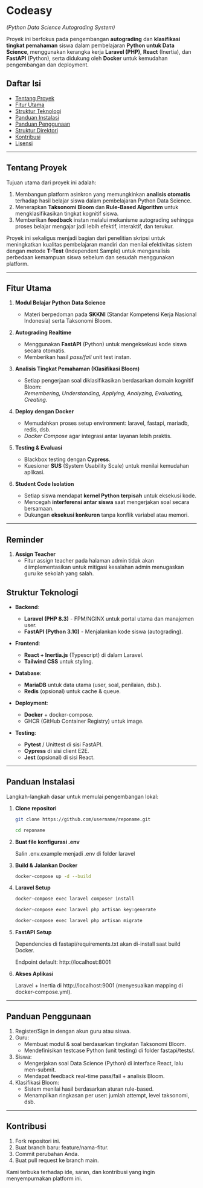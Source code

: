 # Codeasy  
*(Python Data Science Autograding System)*

Proyek ini berfokus pada pengembangan **autograding** dan **klasifikasi tingkat pemahaman** siswa dalam pembelajaran **Python untuk Data Science**, menggunakan kerangka kerja **Laravel (PHP)**, **React** (Inertia), dan **FastAPI** (Python), serta didukung oleh **Docker** untuk kemudahan pengembangan dan deployment.

## Daftar Isi
- [Tentang Proyek](#tentang-proyek)
- [Fitur Utama](#fitur-utama)
- [Struktur Teknologi](#struktur-teknologi)
- [Panduan Instalasi](#panduan-instalasi)
- [Panduan Penggunaan](#panduan-penggunaan)
- [Struktur Direktori](#struktur-direktori)
- [Kontribusi](#kontribusi)
- [Lisensi](#lisensi)

---

## Tentang Proyek
Tujuan utama dari proyek ini adalah:
1. Membangun platform asinkron yang memungkinkan **analisis otomatis** terhadap hasil belajar siswa dalam pembelajaran Python Data Science.  
2. Menerapkan **Taksonomi Bloom** dan **Rule-Based Algorithm** untuk mengklasifikasikan tingkat kognitif siswa.  
3. Memberikan **feedback** instan melalui mekanisme autograding sehingga proses belajar mengajar jadi lebih efektif, interaktif, dan terukur.

Proyek ini sekaligus menjadi bagian dari penelitian skripsi untuk meningkatkan kualitas pembelajaran mandiri dan menilai efektivitas sistem dengan metode **T-Test** (Independent Sample) untuk menganalisis perbedaan kemampuan siswa sebelum dan sesudah menggunakan platform.

---

## Fitur Utama
1. **Modul Belajar Python Data Science**  
   - Materi berpedoman pada **SKKNI** (Standar Kompetensi Kerja Nasional Indonesia) serta Taksonomi Bloom.

2. **Autograding Realtime**  
   - Menggunakan **FastAPI** (Python) untuk mengeksekusi kode siswa secara otomatis.  
   - Memberikan hasil *pass/fail* unit test instan.

3. **Analisis Tingkat Pemahaman (Klasifikasi Bloom)**  
   - Setiap pengerjaan soal diklasifikasikan berdasarkan domain kognitif Bloom:  
     *Remembering, Understanding, Applying, Analyzing, Evaluating, Creating*.

4. **Deploy dengan Docker**  
   - Memudahkan proses setup environment: laravel, fastapi, mariadb, redis, dsb.  
   - *Docker Compose* agar integrasi antar layanan lebih praktis.

5. **Testing & Evaluasi**  
   - Blackbox testing dengan **Cypress**.  
   - Kuesioner **SUS** (System Usability Scale) untuk menilai kemudahan aplikasi.

6. **Student Code Isolation**  
   - Setiap siswa mendapat **kernel Python terpisah** untuk eksekusi kode.  
   - Mencegah **interferensi antar siswa** saat mengerjakan soal secara bersamaan.  
   - Dukungan **eksekusi konkuren** tanpa konflik variabel atau memori.

---

## Reminder

1. **Assign Teacher**  
   - Fitur assign teacher pada halaman admin tidak akan diimplementasikan untuk mitigasi kesalahan admin menugaskan guru ke sekolah yang salah.

## Struktur Teknologi
- **Backend**:  
  - **Laravel (PHP 8.3)** - FPM/NGINX untuk portal utama dan manajemen user.  
  - **FastAPI (Python 3.10)** - Menjalankan kode siswa (autograding).

- **Frontend**:  
  - **React + Inertia.js** (Typescript) di dalam Laravel.  
  - **Tailwind CSS** untuk styling.

- **Database**:  
  - **MariaDB** untuk data utama (user, soal, penilaian, dsb.).  
  - **Redis** (opsional) untuk cache & queue.

- **Deployment**:  
  - **Docker** + docker-compose.  
  - GHCR (GitHub Container Registry) untuk image.

- **Testing**:  
  - **Pytest** / Unittest di sisi FastAPI.  
  - **Cypress** di sisi client E2E.  
  - **Jest** (opsional) di sisi React.

---

## Panduan Instalasi
Langkah-langkah dasar untuk memulai pengembangan lokal:

1. **Clone repositori**  
   ```bash
   git clone https://github.com/username/reponame.git 
   
   cd reponame
2. **Buat file konfigurasi .env**

    Salin .env.example menjadi .env di folder laravel
3. **Build & Jalankan Docker**
    ```bash
    docker-compose up -d --build
4. **Laravel Setup**
    ```bash
    docker-compose exec laravel composer install
    
    docker-compose exec laravel php artisan key:generate
    
    docker-compose exec laravel php artisan migrate
5. **FastAPI Setup**

    Dependencies di fastapi/requirements.txt akan di-install saat build Docker.

    Endpoint default: http://localhost:8001

6. **Akses Aplikasi**

    Laravel + Inertia di http://localhost:9001 (menyesuaikan mapping di docker-compose.yml).

---

## Panduan Penggunaan
1. Register/Sign in dengan akun guru atau siswa.
2. Guru:
    - Membuat modul & soal berdasarkan tingkatan Taksonomi Bloom.
    - Mendefinisikan testcase Python (unit testing) di folder fastapi/tests/.
3. Siswa:
    - Mengerjakan soal Data Science (Python) di interface React, lalu men-submit.
    - Mendapat feedback real-time pass/fail + analisis Bloom.
4. Klasifikasi Bloom:
    - Sistem menilai hasil berdasarkan aturan rule-based.
    - Menampilkan ringkasan per user: jumlah attempt, level taksonomi, dsb.

---

## Kontribusi
1. Fork repositori ini.
2. Buat branch baru: feature/nama-fitur.
3. Commit perubahan Anda.
4. Buat pull request ke branch main.

Kami terbuka terhadap ide, saran, dan kontribusi yang ingin menyempurnakan platform ini.
